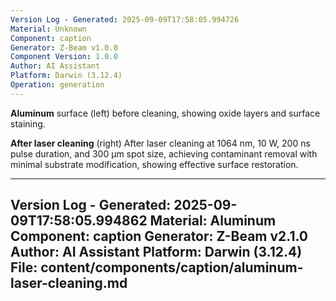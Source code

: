 ```yaml
---
Version Log - Generated: 2025-09-09T17:58:05.994726
Material: Unknown
Component: caption
Generator: Z-Beam v1.0.0
Component Version: 1.0.0
Author: AI Assistant
Platform: Darwin (3.12.4)
Operation: generation
---
```


**Aluminum** surface (left) before cleaning, showing oxide layers and surface staining.

**After laser cleaning** (right) After laser cleaning at 1064 nm, 10 W, 200 ns pulse duration, and 300 µm spot size, achieving contaminant removal with minimal substrate modification, showing effective surface restoration.

---
Version Log - Generated: 2025-09-09T17:58:05.994862
Material: Aluminum
Component: caption
Generator: Z-Beam v2.1.0
Author: AI Assistant
Platform: Darwin (3.12.4)
File: content/components/caption/aluminum-laser-cleaning.md
---
